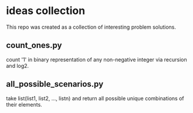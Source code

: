 # ideas collection
This repo was created as a collection of interesting problem solutions.  

## count_ones.py
count '1' in binary representation of any non-negative integer via recursion and log2.  

## all_possible_scenarios.py
take list(list1, list2, ..., listn) and return all possible unique combinations of their elements.  